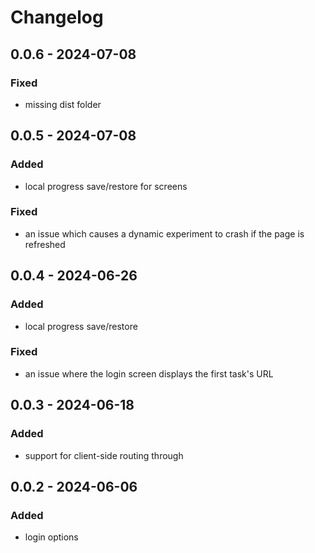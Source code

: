 # Changelog

## 0.0.6 - 2024-07-08

### Fixed

- missing dist folder

## 0.0.5 - 2024-07-08

### Added

- local progress save/restore for screens

### Fixed

- an issue which causes a dynamic experiment to crash if the page is refreshed

## 0.0.4 - 2024-06-26

### Added

- local progress save/restore

### Fixed

- an issue where the login screen displays the first task's URL

## 0.0.3 - 2024-06-18

### Added

- support for client-side routing through <ExperimentDynamic>

## 0.0.2 - 2024-06-06

### Added

- login options